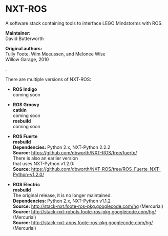 NXT-ROS
=======

A software stack containing tools to interface LEGO Mindstorms with ROS.

**Maintainer:**  
David Butterworth

**Original authors:**  
Tully Foote, Wim Meeussen, and Melonee Wise  
Willow Garage, 2010  

.

There are multiple versions of NXT-ROS:

- **ROS Indigo**  
coming soon

- **ROS Groovy**  
 **catkin**  
 coming soon  
 **rosbuild**  
 coming soon  

- **ROS Fuerte**  
 **rosbuild**   
 **Dependencies:** Python 2.x, NXT-Python 2.2.2  
 **Source:** https://github.com/dbworth/NXT-ROS/tree/fuerte/  
 There is also an earlier version  
 that uses NXT-Python v1.2.0:  
 **Source:** https://github.com/dbworth/NXT-ROS/tree/ROS_Fuerte_NXT-Python-v1.2.0/

- **ROS Electric**  
 **rosbuild**   
  The original release, it is no longer maintained.  
 **Dependencies:** Python 2.x, NXT-Python v1.1.2  
 **Source:** http://stack-nxt.foote-ros-pkg.googlecode.com/hg (Mercurial)  
 **Source:** http://stack-nxt-robots.foote-ros-pkg.googlecode.com/hg/ (Mercurial)  
 **Source:** http://stack-nxt-apps.foote-ros-pkg.googlecode.com/hg/ (Mercurial)  


